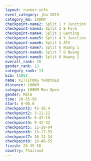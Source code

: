 ```yaml
---
layout: runner-info 
event_category: jbu-2019 
category_km: 100KM 
checkpoint-name2: Split 1 Y Junction  
checkpoint-name3: Split 2 E Farm  
checkpoint-name4: Split 3 Genting  
checkpoint-name5: Split 4 Y Junction 
checkpoint-name6: Split 5 ATV 
checkpoint-name7: Split 6 Nuang 1 
checkpoint-name8: Split 7 G Nuang 
checkpoint-name9: Split 8 Nuang 2 
overall_rank: 28
gender_rank: 13
category_rank: 13
bib: 11052
name: KITTIPONG YHOOYUED
distance: 100KM
category: 100KM Men Open
gender: Male
time: 20-35-58
start: 0-00.0
checkpoint2: 41-36.4
checkpoint2: 3-11-22
checkpoint3: 6-47-10
checkpoint4: 9-42-42
checkpoint5: 11-20-04
checkpoint6: 13-17-55
checkpoint7: 16-11-34
checkpoint8: 18-46-55
finish: 20-35-58
country: Thailand
---
```

